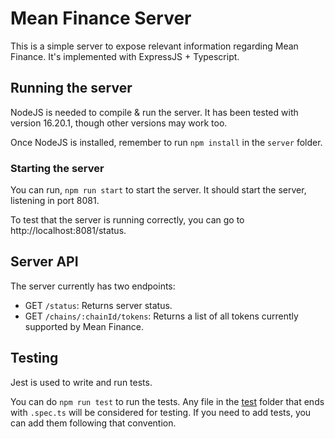 # Mean Finance Server

This is a simple server to expose relevant information regarding Mean Finance. It's implemented with ExpressJS + Typescript.

## Running the server

NodeJS is needed to compile & run the server. It has been tested with version 16.20.1, though other versions may work too.

Once NodeJS is installed, remember to run `npm install` in the `server` folder.

### Starting the server

You can run, `npm run start` to start the server. It should start the server, listening in port 8081.

To test that the server is running correctly, you can go to http://localhost:8081/status.

## Server API

The server currently has two endpoints:
* GET `/status`: Returns server status.
* GET `/chains/:chainId/tokens`: Returns a list of all tokens currently supported by Mean Finance.

## Testing

Jest is used to write and run tests.

You can do `npm run test` to run the tests. Any file in the [test](test) folder that ends with `.spec.ts` will be considered for testing. If you need to add tests, you can add them following that convention.
